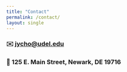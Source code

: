 ```yaml
---
title: "Contact"
permalink: /contact/
layout: single
---
```


### :envelope:  jycho@udel.edu

### :round_pushpin: 125 E. Main Street, Newark, DE 19716

